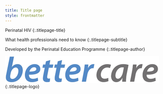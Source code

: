 ```yaml
---
title: Title page
style: frontmatter
---
```


Perinatal HIV
{:.titlepage-title}

What health professionals need to know
{:.titlepage-subtitle}

Developed by the Perinatal Education Programme
{:.titlepage-author}

![Bettercare logo](images/bettercare-logo.jpg){:.titlepage-logo}
